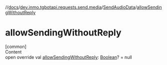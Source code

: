 //[docs](../../../index.md)/[dev.inmo.tgbotapi.requests.send.media](../index.md)/[SendAudioData](index.md)/[allowSendingWithoutReply](allow-sending-without-reply.md)



# allowSendingWithoutReply  
[common]  
Content  
open override val [allowSendingWithoutReply](allow-sending-without-reply.md): [Boolean](https://kotlinlang.org/api/latest/jvm/stdlib/kotlin/-boolean/index.html)? = null  



